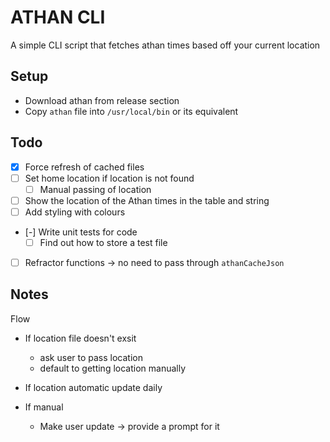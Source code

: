 # ATHAN CLI
A simple CLI script that fetches athan times based off your current location

## Setup
- Download athan from release section
- Copy `athan` file into `/usr/local/bin` or its equivalent 

## Todo
- [x] Force refresh of cached files
- [ ] Set home location if location is not found
  - [ ] Manual passing of location
- [ ] Show the location of the Athan times in the table and string
- [ ] Add styling with colours
- [-] Write unit tests for code
  - [ ] Find out how to store a test file 
- [ ] Refractor functions -> no need to pass through `athanCacheJson`


## Notes
Flow
  - If location file doesn't exsit
    - ask user to pass location 
    - default to getting location manually
  
  - If location automatic update daily
  - If manual 
    - Make user update -> provide a prompt for it